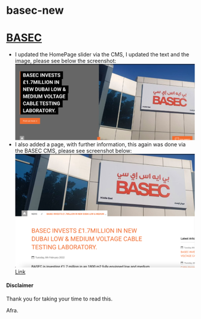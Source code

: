 # basec-new
# <a href="https://staging.basec.org.uk/">BASEC</a>
- I updated the HomePage slider via the CMS, I updated the text and the image, please see below the screenshot:
    <div align="center">
    <img src="images/screenshot-one-section.png" alt="Screenshot"><br>
    </div>
- I also added a page, with further information, this again was done via the BASEC CMS, please see screenshot below: 
    <div align="center">
    <img src="images/screenshot-two-section.png" alt="Screenshot"><br>
    </div>
    <a href="https://staging.basec.org.uk/news/2022/2/8/basec-invests-1-7million-in-new-dubai-low-medium-voltage-cable-testing-laboratory/">Link</a>
#### Disclaimer

Thank you for taking your time to read this. 

Afra. 
